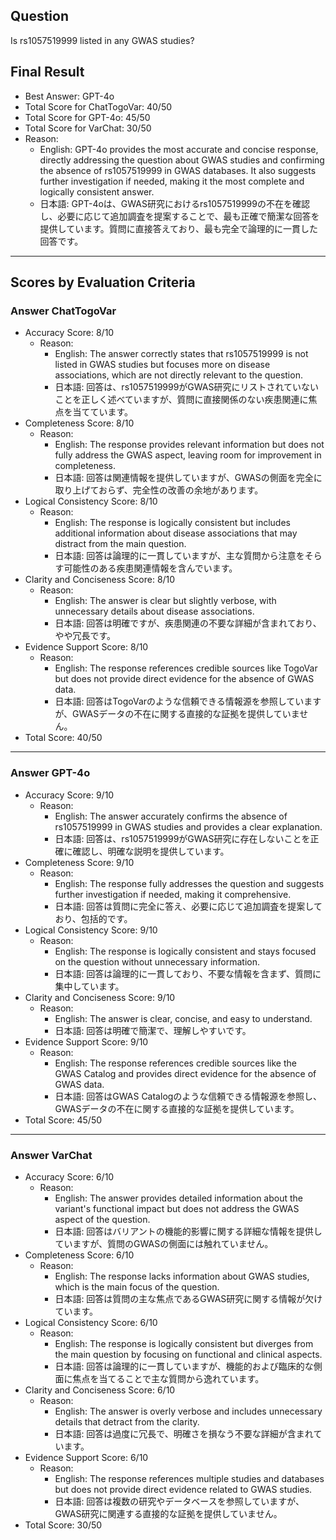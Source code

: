 ## Question

Is rs1057519999 listed in any GWAS studies?

## Final Result

- Best Answer: GPT-4o
- Total Score for ChatTogoVar: 40/50
- Total Score for GPT-4o: 45/50
- Total Score for VarChat: 30/50
- Reason:
  - English: GPT-4o provides the most accurate and concise response, directly addressing the question about GWAS studies and confirming the absence of rs1057519999 in GWAS databases. It also suggests further investigation if needed, making it the most complete and logically consistent answer.
  - 日本語: GPT-4oは、GWAS研究におけるrs1057519999の不在を確認し、必要に応じて追加調査を提案することで、最も正確で簡潔な回答を提供しています。質問に直接答えており、最も完全で論理的に一貫した回答です。

---

## Scores by Evaluation Criteria

### Answer ChatTogoVar
- Accuracy Score: 8/10
  - Reason: 
    - English: The answer correctly states that rs1057519999 is not listed in GWAS studies but focuses more on disease associations, which are not directly relevant to the question.
    - 日本語: 回答は、rs1057519999がGWAS研究にリストされていないことを正しく述べていますが、質問に直接関係のない疾患関連に焦点を当てています。
- Completeness Score: 8/10
  - Reason: 
    - English: The response provides relevant information but does not fully address the GWAS aspect, leaving room for improvement in completeness.
    - 日本語: 回答は関連情報を提供していますが、GWASの側面を完全に取り上げておらず、完全性の改善の余地があります。
- Logical Consistency Score: 8/10
  - Reason: 
    - English: The response is logically consistent but includes additional information about disease associations that may distract from the main question.
    - 日本語: 回答は論理的に一貫していますが、主な質問から注意をそらす可能性のある疾患関連情報を含んでいます。
- Clarity and Conciseness Score: 8/10
  - Reason: 
    - English: The answer is clear but slightly verbose, with unnecessary details about disease associations.
    - 日本語: 回答は明確ですが、疾患関連の不要な詳細が含まれており、やや冗長です。
- Evidence Support Score: 8/10
  - Reason: 
    - English: The response references credible sources like TogoVar but does not provide direct evidence for the absence of GWAS data.
    - 日本語: 回答はTogoVarのような信頼できる情報源を参照していますが、GWASデータの不在に関する直接的な証拠を提供していません。
- Total Score: 40/50

---

### Answer GPT-4o
- Accuracy Score: 9/10
  - Reason: 
    - English: The answer accurately confirms the absence of rs1057519999 in GWAS studies and provides a clear explanation.
    - 日本語: 回答は、rs1057519999がGWAS研究に存在しないことを正確に確認し、明確な説明を提供しています。
- Completeness Score: 9/10
  - Reason: 
    - English: The response fully addresses the question and suggests further investigation if needed, making it comprehensive.
    - 日本語: 回答は質問に完全に答え、必要に応じて追加調査を提案しており、包括的です。
- Logical Consistency Score: 9/10
  - Reason: 
    - English: The response is logically consistent and stays focused on the question without unnecessary information.
    - 日本語: 回答は論理的に一貫しており、不要な情報を含まず、質問に集中しています。
- Clarity and Conciseness Score: 9/10
  - Reason: 
    - English: The answer is clear, concise, and easy to understand.
    - 日本語: 回答は明確で簡潔で、理解しやすいです。
- Evidence Support Score: 9/10
  - Reason: 
    - English: The response references credible sources like the GWAS Catalog and provides direct evidence for the absence of GWAS data.
    - 日本語: 回答はGWAS Catalogのような信頼できる情報源を参照し、GWASデータの不在に関する直接的な証拠を提供しています。
- Total Score: 45/50

---

### Answer VarChat
- Accuracy Score: 6/10
  - Reason: 
    - English: The answer provides detailed information about the variant's functional impact but does not address the GWAS aspect of the question.
    - 日本語: 回答はバリアントの機能的影響に関する詳細な情報を提供していますが、質問のGWASの側面には触れていません。
- Completeness Score: 6/10
  - Reason: 
    - English: The response lacks information about GWAS studies, which is the main focus of the question.
    - 日本語: 回答は質問の主な焦点であるGWAS研究に関する情報が欠けています。
- Logical Consistency Score: 6/10
  - Reason: 
    - English: The response is logically consistent but diverges from the main question by focusing on functional and clinical aspects.
    - 日本語: 回答は論理的に一貫していますが、機能的および臨床的な側面に焦点を当てることで主な質問から逸れています。
- Clarity and Conciseness Score: 6/10
  - Reason: 
    - English: The answer is overly verbose and includes unnecessary details that detract from the clarity.
    - 日本語: 回答は過度に冗長で、明確さを損なう不要な詳細が含まれています。
- Evidence Support Score: 6/10
  - Reason: 
    - English: The response references multiple studies and databases but does not provide direct evidence related to GWAS studies.
    - 日本語: 回答は複数の研究やデータベースを参照していますが、GWAS研究に関連する直接的な証拠を提供していません。
- Total Score: 30/50
